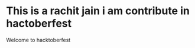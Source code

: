  <!DOCTYPE html>
<html>
<title>HTML Tutorial</title>
<body>

<h1>This is a rachit jain i am contribute in hactoberfest</h1>
<p>Welcome to hacktoberfest</p>

</body>
</html>
